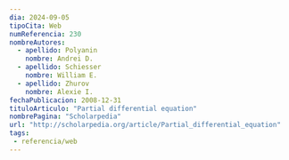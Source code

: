 ```yaml
---
dia: 2024-09-05
tipoCita: Web
numReferencia: 230
nombreAutores:
  - apellido: Polyanin
    nombre: Andrei D.
  - apellido: Schiesser
    nombre: William E.
  - apellido: Zhurov
    nombre: Alexie I.
fechaPublicacion: 2008-12-31
tituloArticulo: "Partial differential equation"
nombrePagina: "Scholarpedia"
url: "http://scholarpedia.org/article/Partial_differential_equation"
tags: 
 - referencia/web
---
```

